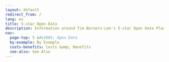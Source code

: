 ```yaml
---
layout: default
redirect_from: /
lang: en
title: 5-star Open Data
description: Information around Tim Berners-Lee's 5-star Open Data Plan
nav:
  page-top: 5 &#x2605; Open Data
  by-example: By Example
  costs-benefits: Costs &amp; Benefits
  see-also: See Also
---
```

